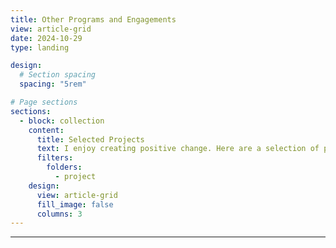 ```yaml
---
title: Other Programs and Engagements
view: article-grid
date: 2024-10-29
type: landing

design:
  # Section spacing
  spacing: "5rem"

# Page sections
sections:
  - block: collection
    content:
      title: Selected Projects
      text: I enjoy creating positive change. Here are a selection of programs and activities I have been engaged in over the past few years.
      filters:
        folders:
          - project
    design:
      view: article-grid
      fill_image: false
      columns: 3
---
```


---
